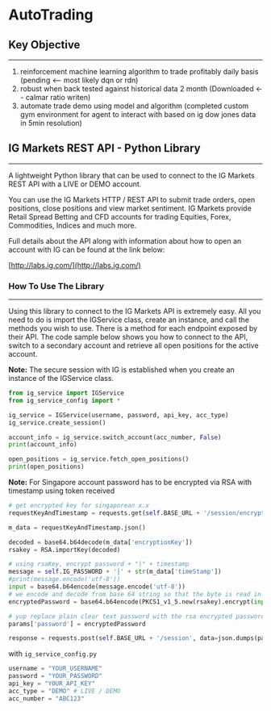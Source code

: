 # AutoTrading
## Key Objective
---------------
1) reinforcement machine learning algorithm to trade profitably daily basis (pending <-- most likely dqn or rdn)
2) robust when back tested against historical data 2 month (Downloaded <-- calmar ratio writen)
3) automate trade demo using model and algorithm (completed custom gym environment for agent to interact with based on ig dow jones data in 5min resolution)


## IG Markets REST API - Python Library
--------------------------------------

A lightweight Python library that can be used to connect to the IG Markets REST API with a LIVE or DEMO account.

You can use the IG Markets HTTP / REST API to submit trade orders, open positions, close positions and view market sentiment. IG Markets provide Retail Spread Betting and CFD accounts for trading Equities, Forex, Commodities, Indices and much more.

Full details about the API along with information about how to open an account with IG can be found at the link below:

[http://labs.ig.com/](http://labs.ig.com/)

### How To Use The Library
--------------------------

Using this library to connect to the IG Markets API is extremely easy. All you need to do is import the IGService class, create an instance, and call the methods you wish to use. There is a method for each endpoint exposed by their API. The code sample below shows you how to connect to the API, switch to a secondary account and retrieve all open positions for the active account.

**Note:** The secure session with IG is established when you create an instance of the IGService class.

```python
from ig_service import IGService
from ig_service_config import *

ig_service = IGService(username, password, api_key, acc_type)
ig_service.create_session()

account_info = ig_service.switch_account(acc_number, False)
print(account_info)

open_positions = ig_service.fetch_open_positions()
print(open_positions)
```

**Note:** For Singapore account password has to be encrypted via RSA with timestamp using token received

```python
# get encrypted key for singaporean x.x
requestKeyAndTimestamp = requests.get(self.BASE_URL + '/session/encryptionKey', headers=self.BASIC_HEADERS)

m_data = requestKeyAndTimestamp.json()

decoded = base64.b64decode(m_data['encryptionKey'])
rsakey = RSA.importKey(decoded)

# using rsaKey, encrypt password + "|" + timestamp
message = self.IG_PASSWORD + '|' + str(m_data['timeStamp'])
#print(message.encode('utf-8'))
input = base64.b64encode(message.encode('utf-8'))
# we encode and decode from base 64 string so that the byte is read in same format b4 converting back to string for our json payload
encryptedPassword = base64.b64encode(PKCS1_v1_5.new(rsakey).encrypt(input)).decode('utf-8')

# yup replace plain clear text password with the rsa encrypted password
params['password'] = encryptedPassword

response = requests.post(self.BASE_URL + '/session', data=json.dumps(params), headers=self.BASIC_HEADERS)
```

with `ig_service_config.py`

```python
username = "YOUR_USERNAME"
password = "YOUR_PASSWORD"
api_key = "YOUR_API_KEY"
acc_type = "DEMO" # LIVE / DEMO
acc_number = "ABC123"
```
